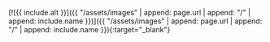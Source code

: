[![{{ include.alt }}]({{ "/assets/images" | append: page.url | append: "/" | append: include.name }})]({{ "/assets/images" | append: page.url | append: "/" | append: include.name }}){:target="_blank"}

